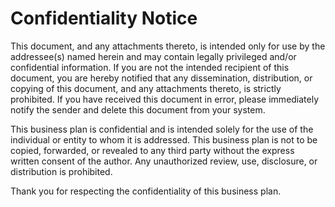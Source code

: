# Confidentiality Notice

This document, and any attachments thereto, is intended only for use by the addressee(s) named herein and may contain legally privileged and/or confidential information. If you are not the intended recipient of this document, you are hereby notified that any dissemination, distribution, or copying of this document, and any attachments thereto, is strictly prohibited. If you have received this document in error, please immediately notify the sender and delete this document from your system.

This business plan is confidential and is intended solely for the use of the individual or entity to whom it is addressed. This business plan is not to be copied, forwarded, or revealed to any third party without the express written consent of the author. Any unauthorized review, use, disclosure, or distribution is prohibited.

Thank you for respecting the confidentiality of this business plan.
